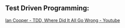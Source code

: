 ## Test Driven Programming:

[Ian Cooper - TDD, Where Did It All Go Wrong - Youtube](https://www.youtube.com/watch?v=EZ05e7EMOLM)
